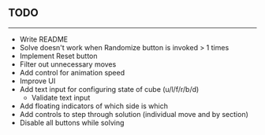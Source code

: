 ## TODO
___
* Write README
* Solve doesn't work when Randomize button is invoked > 1 times
* Implement Reset button
* Filter out unnecessary moves
* Add control for animation speed
* Improve UI
* Add text input for configuring state of cube (u/l/f/r/b/d)
  * Validate text input
* Add floating indicators of which side is which
* Add controls to step through solution (individual move and by section)
* Disable all buttons while solving